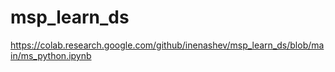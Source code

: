# msp_learn_ds
https://colab.research.google.com/github/inenashev/msp_learn_ds/blob/main/ms_python.ipynb
